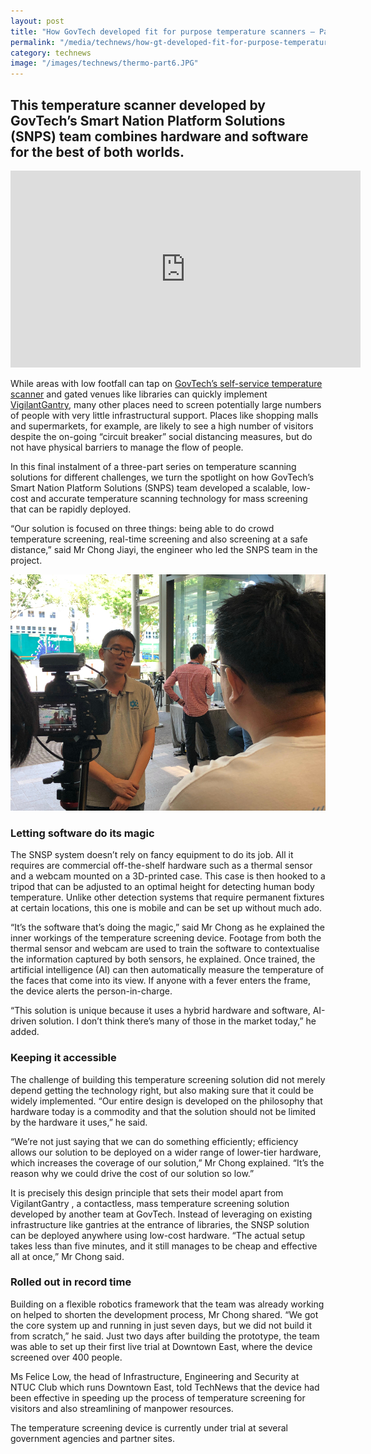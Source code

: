 ```yaml
---
layout: post
title: "How GovTech developed fit for purpose temperature scanners – Part 3"
permalink: "/media/technews/how-gt-developed-fit-for-purpose-temperature-scanners-part-3"
category: technews
image: "/images/technews/thermo-part6.JPG"
---
```


This temperature scanner developed by GovTech’s Smart Nation Platform Solutions (SNPS) team combines hardware and software for the best of both worlds.
---

<div class="bp-youtube">
  <iframe width="560" height="315" src="https://www.youtube.com/watch?v=q7LykdDqdFY" frameborder="0" allow="autoplay; encrypted-media" allowfullscreen></iframe>
</div>

While areas with low footfall can tap on [GovTech’s self-service temperature scanner](www.tech.gov.sg/media/technews/how-gt-developed-fit-for-purpose-temperature-scanners-part-1) and gated venues like libraries can quickly implement [VigilantGantry](www.tech.gov.sg/media/technews/how-gt-developed-fit-for-purpose-temperature-scanners-part-3), many other places need to screen potentially large numbers of people with very little infrastructural support. Places like shopping malls and supermarkets, for example, are likely to see a high number of visitors despite the on-going “circuit breaker” social distancing measures, but do not have physical barriers to manage the flow of people.

In this final instalment of a three-part series on temperature scanning solutions for different challenges, we turn the spotlight on how GovTech’s Smart Nation Platform Solutions (SNPS) team developed a scalable, low-cost and accurate temperature scanning technology for mass screening that can be rapidly deployed.

“Our solution is focused on three things: being able to do crowd temperature screening, real-time screening and also screening at a safe distance,” said Mr Chong Jiayi, the engineer who led the SNPS team in the project. 

![snsp](/images/technews/thermo-part7.JPG)

### **Letting software do its magic**

The SNSP system doesn’t rely on fancy equipment to do its job. All it requires are commercial off-the-shelf hardware such as a thermal sensor and a webcam mounted on a 3D-printed case. This case is then hooked to a tripod that can be adjusted to an optimal height for detecting human body temperature. Unlike other detection systems that require permanent fixtures at certain locations, this one is mobile and can be set up without much ado.

“It’s the software that’s doing the magic,” said Mr Chong as he explained the inner workings of the temperature screening device. Footage from both the thermal sensor and webcam are used to train the software to contextualise the information captured by both sensors, he explained. Once trained, the artificial intelligence (AI) can then automatically measure the temperature of the faces that come into its view. If anyone with a fever enters the frame, the device alerts the person-in-charge.

“This solution is unique because it uses a hybrid hardware and software, AI-driven solution. I don’t think there’s many of those in the market today,” he added.

### **Keeping it accessible**

The challenge of building this temperature screening solution did not merely depend getting the technology right, but also making sure that it could be widely implemented. “Our entire design is developed on the philosophy that hardware today is a commodity and that the solution should not be limited by the hardware it uses,” he said.

“We’re not just saying that we can do something efficiently; efficiency allows our solution to be deployed on a wider range of lower-tier hardware, which increases the coverage of our solution,” Mr Chong explained. “It’s the reason why we could drive the cost of our solution so low.”

It is precisely this design principle that sets their model apart from VigilantGantry , a contactless, mass temperature screening solution developed by another team at GovTech. Instead of leveraging on existing infrastructure like gantries at the entrance of libraries, the SNSP solution can be deployed anywhere using low-cost hardware. “The actual setup takes less than five minutes, and it still manages to be cheap and effective all at once,” Mr Chong said.

### **Rolled out in record time**

Building on a flexible robotics framework that the team was already working on helped to shorten the development process, Mr Chong shared. “We got the core system up and running in just seven days, but we did not build it from scratch,” he said. Just two days after building the prototype, the team was able to set up their first live trial at Downtown East, where the device screened over 400 people.

Ms Felice Low, the head of Infrastructure, Engineering and Security at NTUC Club which runs Downtown East, told TechNews that the device had been effective in speeding up the process of temperature screening for visitors and also streamlining of manpower resources. 

The temperature screening device is currently under trial at several government agencies and partner sites.
